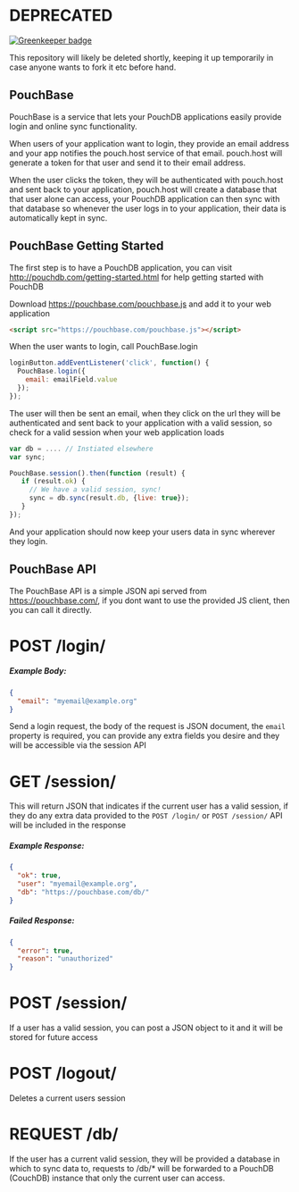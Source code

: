 DEPRECATED
=========

[![Greenkeeper badge](https://badges.greenkeeper.io/pouchdb/pouchbase.svg)](https://greenkeeper.io/)

This repository will likely be deleted shortly, keeping it up temporarily in case
anyone wants to fork it etc before hand.

PouchBase
---------

PouchBase is a service that lets your PouchDB applications easily provide login
and online sync functionality.

When users of your application want to login, they provide an email address and
your app notifies the pouch.host service of that email. pouch.host will generate
a token for that user and send it to their email address.

When the user clicks the token, they will be authenticated with pouch.host and sent
back to your application, pouch.host will create a database that that user alone
can access, your PouchDB application can then sync with that database so
whenever the user logs in to your application, their data is automatically
kept in sync.


PouchBase Getting Started
-------------------------

The first step is to have a PouchDB application, you can visit
http://pouchdb.com/getting-started.html for help getting started with PouchDB

Download https://pouchbase.com/pouchbase.js and
add it to your web application

```html
<script src="https://pouchbase.com/pouchbase.js"></script>
```

When the user wants to login, call PouchBase.login

```javascript
loginButton.addEventListener('click', function() {
  PouchBase.login({
    email: emailField.value
  });
});
```

The user will then be sent an email, when they click on the url they will be
authenticated and sent back to your application with a valid session, so check
for a valid session when your web application loads

```javascript
var db = .... // Instiated elsewhere
var sync;

PouchBase.session().then(function (result) {
   if (result.ok) {
     // We have a valid session, sync!
     sync = db.sync(result.db, {live: true});
   }
});
```

And your application should now keep your users data in sync wherever they
login.

PouchBase API
-------------

The PouchBase API is a simple JSON api served from https://pouchbase.com/, if
you dont want to use the provided JS client, then you can call it directly.

# POST /login/

##### Example Body:

```json
{
  "email": "myemail@example.org"
}
```

Send a login request, the body of the request is JSON document, the `email` property
is required, you can provide any extra fields you desire and they will be accessible
via the session API

# GET /session/

This will return JSON that indicates if the current user has a valid session, if
they do any extra data provided to the `POST /login/` or `POST /session/` API will
be included in the response

##### Example Response:

```json
{
  "ok": true,
  "user": "myemail@example.org",
  "db": "https://pouchbase.com/db/"
}
```

##### Failed Response:

```json
{
  "error": true,
  "reason": "unauthorized"
}
```

# POST /session/

If a user has a valid session, you can post a JSON object to it and it will be
stored for future access

# POST /logout/

Deletes a current users session

# REQUEST /db/

If the user has a current valid session, they will be provided a database in which
to sync data to, requests to /db/* will be forwarded to a PouchDB (CouchDB) instance
that only the current user can access.

